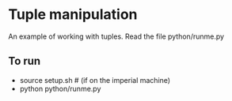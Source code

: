 # Tuple manipulation

An example of working with tuples. Read the file python/runme.py

## To run
* source setup.sh # (if on the imperial machine)
* python python/runme.py
